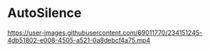 # AutoSilence

https://user-images.githubusercontent.com/69011770/234151245-4db51802-e008-4505-a521-0a8debcf4a75.mp4

